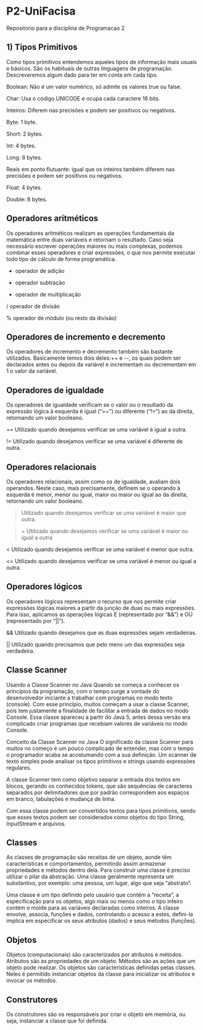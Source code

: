 # P2-UniFacisa

Repositorio para a disciplina de Programacao 2 

## 1) Tipos Primitivos

Como tipos primitivos entendemos aqueles tipos de informação mais usuais e básicos. São os habituais de outras linguagens de programação. Descreveremos algum dado para ter em conta em cada tipo.

Boolean: Não é um valor numérico, só admite os valores true ou false.

Char: Usa o código UNICODE e ocupa cada caractere 16 bits.

Inteiros: Diferem nas precisões e podem ser positivos ou negativos.

Byte: 1 byte.


Short: 2 bytes.

Int: 4 bytes.

Long: 8 bytes.

Reais em ponto flutuante: igual que os inteiros também diferem nas precisões e podem ser positivos ou negativos.

Float: 4 bytes.

Double: 8 bytes.

## Operadores aritméticos

Os operadores aritméticos realizam as operações fundamentais da matemática entre duas variáveis e retornam o resultado. Caso seja necessário escrever operações maiores ou mais complexas, podemos combinar esses operadores e criar expressões, o que nos permite executar todo tipo de cálculo de forma programática.

+   operador de adição

-   operador subtração

*   operador de multiplicação

/   operador de divisão

%   operador de módulo (ou resto da divisão)

## Operadores de incremento e decremento

Os operadores de incremento e decremento também são bastante utilizados. Basicamente temos dois deles:++ e --, os quais podem ser declarados antes ou depois da variável e incrementam ou decrementam em 1 o valor da variável.

## Operadores de igualdade
Os operadores de igualdade verificam se o valor ou o resultado da expressão lógica à esquerda é igual (“==”) ou diferente (“!=”) ao da direita, retornando um valor booleano.

==   Utilizado quando desejamos verificar se uma variável é igual a outra.

!=   Utilizado quando desejamos verificar se uma variável é diferente de outra.

## Operadores relacionais
Os operadores relacionais, assim como os de igualdade, avaliam dois operandos. Neste caso, mais precisamente, definem se o operando à esquerda é menor, menor ou igual, maior ou maior ou igual ao da direita, retornando um valor booleano.

>   Utilizado quando desejamos verificar se uma variável é maior que outra.

>=  Utilizado quando desejamos verificar se uma variável é maior ou igual a outra

<   Utilizado quando desejamos verificar se uma variável é menor que outra.

<=  Utilizado quando desejamos verificar se uma variável é menor ou igual a outra.

## Operadores lógicos
Os operadores lógicos representam o recurso que nos permite criar expressões lógicas maiores a partir da junção de duas ou mais expressões. Para isso, aplicamos as operações lógicas E (representado por “&&”) e OU (representado por “||”).

&&  Utilizado quando desejamos que as duas expressões sejam verdadeiras.

||  Utilizado quando precisamos que pelo meno um das expressões seja verdadeira.

## Classe Scanner
Usando a Classe Scanner no Java
Quando se começa a conhecer os princípios da programação, com o tempo surge a vontade do desenvolvedor iniciante a trabalhar com programas no modo texto (console). Com esse princípio, muitos começam a usar a classe Scanner, pois tem justamente a finalidade de facilitar a entrada de dados no modo Console. Essa classe apareceu a partir do Java 5, antes dessa versão era complicado criar programas que recebiam valores de variáveis no modo Console.

Conceito da Classe Scanner no Java
O significado da classe Scanner para muitos no começo é um pouco complicado de entender, mas com o tempo o programador acaba se acostumando com a sua definição. Um scanner de texto simples pode analisar os tipos primitivos e strings usando expressões regulares.

A classe Scanner tem como objetivo separar a entrada dos textos em blocos, gerando os conhecidos tokens, que são sequências de caracteres separados por delimitadores que por padrão correspondem aos espaços em branco, tabulações e mudança de linha.

Com essa classe podem ser convertidos textos para tipos primitivos, sendo que esses textos podem ser considerados como objetos do tipo String, InputStream e arquivos.

## Classes

As classes de programação são receitas de um objeto, aonde têm características e comportamentos, permitindo assim armazenar propriedades e métodos dentro dela. Para construir uma classe é preciso utilizar o pilar da abstração. Uma classe geralmente representa um substantivo, por exemplo: uma pessoa, um lugar, algo que seja “abstrato”.

Uma classe é um tipo definido pelo usuário que contém a “receita”, a especificação para os objetos, algo mais ou menos como o tipo inteiro contém o molde para as variáveis declaradas como inteiros. A classe envolve, associa, funções e dados, controlando o acesso a estes, defini-la implica em especificar os seus atributos (dados) e seus métodos (funções).

## Objetos

Objetos (computacionais) são caracterizados por atributos e métodos. Atributos são as propriedades de um objeto. Métodos são as ações que um objeto pode realizar. Os objetos são características definidas pelas classes. Neles é permitido instanciar objetos da classe para inicializar os atributos e invocar os métodos.

## Construtores

Os construtores são os responsáveis por criar o objeto em memória, ou seja, instanciar a classe que foi definida.





